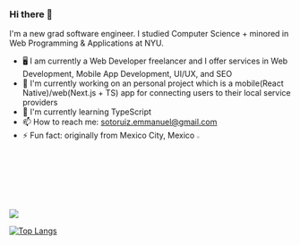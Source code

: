 ### Hi there 👋

I'm a new grad software engineer. I studied Computer Science + minored in Web Programming & Applications at NYU.

- 🖥️ I am currently a Web Developer freelancer and I offer services in Web Development, Mobile App Development, UI/UX, and SEO 
- 🔭 I'm currently working on an personal project which is a mobile(React Native)/web(Next.js + TS) app for connecting users to their local service providers
- 🌱 I'm currently learning TypeScript 
- 📫 How to reach me: sotoruiz.emmanuel@gmail.com
- ⚡ Fun fact: originally from Mexico City, Mexico <img width="3%" src="https://raw.githubusercontent.com/csmoore/country-flag-icons/master/country-flags-4x3-png/mx.png" />

<a href="https://github.com/mannysotoruiz/github-readme-stats">
  <img align="center" src="https://github-readme-stats.vercel.app/api?username=mannysotoruiz&show_icons=true&hide=stars" />
</a>

[![Top Langs](https://github-readme-stats.vercel.app/api/top-langs/?username=mannysotoruiz&layout=compact)](https://github.com/anuraghazra/github-readme-stats)
